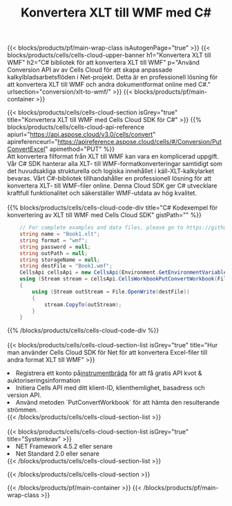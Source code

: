 ﻿---
title:  Konvertera XLT till WMF med C#
description:  Använda Aspose.Cells Cloud SDK för C# för att konvertera en fil i XLT-format till en fil i WMF-format.
---
{{< blocks/products/pf/main-wrap-class isAutogenPage="true" >}}
{{< blocks/products/cells/cells-cloud-upper-banner h1="Konvertera XLT till WMF" h2="C# bibliotek för att konvertera XLT till WMF" p="Använd Conversion API av av Cells Cloud för att skapa anpassade kalkylbladsarbetsflöden i Net-projekt. Detta är en professionell lösning för att konvertera XLT till WMF och andra dokumentformat online med C#." urlsection="conversion/xlt-to-wmf/" >}}
{{< blocks/products/pf/main-container >}}

{{< blocks/products/cells/cells-cloud-section isGrey="true" title="Konvertera XLT till WMF med Cells Cloud SDK för C#" >}}
{{% blocks/products/cells/cells-cloud-api-reference apiurl="https://api.aspose.cloud/v3.0/cells/convert" apireferenceurl="https://apireference.aspose.cloud/cells/#/Conversion/PutConvertExcel" apimethod="PUT" %}}
<br/>
Att konvertera filformat från XLT till WMF kan vara en komplicerad uppgift. Vår C# SDK hanterar alla XLT- till WMF-formatkonverteringar samtidigt som det huvudsakliga strukturella och logiska innehållet i käll-XLT-kalkylarket bevaras. Vårt C#-bibliotek tillhandahåller en professionell lösning för att konvertera XLT- till WMF-filer online. Denna Cloud SDK ger C# utvecklare kraftfull funktionalitet och säkerställer WMF-utdata av hög kvalitet.
<br/>
<br/>
{{% blocks/products/cells/cells-cloud-code-div title="C# Kodexempel för konvertering av XLT till WMF med Cells Cloud SDK" gistPath="" %}}
 
```cs
    // For complete examples and data files, please go to https://github.com/aspose-cells-cloud/aspose-cells-cloud-dotnet/
    string name = "Book1.xlt";
    string format = "wmf";
    string password = null;
    string outPath = null;
    string storageName = null;
    string destFile = "Book1.wmf";
    CellsApi cellsApi = new CellsApi(Environment.GetEnvironmentVariable("ProductClientId"), Environment.GetEnvironmentVariable("ProductClientSecret"));
    using (Stream stream = cellsApi.CellsWorkbookPutConvertWorkbook(File.OpenRead(name), format, password, outPath, storageName))
    {
        using (Stream outStream = File.OpenWrite(destFile))
        {
            stream.CopyTo(outStream);
        }
    }
```
 
{{% /blocks/products/cells/cells-cloud-code-div %}}
<br/>
<br/>
{{< blocks/products/cells/cells-cloud-section-list isGrey="true" title="Hur man använder Cells Cloud SDK för Net för att konvertera Excel-filer till andra format XLT till WMF" >}}
<li> Registrera ett konto på<a href="https://dashboard.aspose.cloud/">instrumentbräda</a> för att få gratis API kvot & auktoriseringsinformation</li>
<li>Initiera Cells API med ditt klient-ID, klienthemlighet, basadress och version API.</li>
<li>Använd metoden `PutConvertWorkbook` för att hämta den resulterande strömmen.</li>
{{< /blocks/products/cells/cells-cloud-section-list >}}
<br/>
<br/>
{{< blocks/products/cells/cells-cloud-section-list isGrey="true" title="Systemkrav" >}}
<li>NET Framework 4.5.2 eller senare</li>
<li>Net Standard 2.0 eller senare</li>
{{< /blocks/products/cells/cells-cloud-section-list >}}

{{< /blocks/products/cells/cells-cloud-section >}}

{{< /blocks/products/pf/main-container >}}
{{< /blocks/products/pf/main-wrap-class >}}
